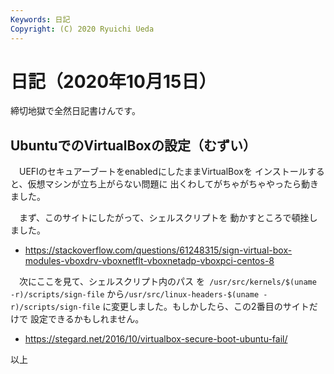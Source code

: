 ```yaml
---
Keywords: 日記
Copyright: (C) 2020 Ryuichi Ueda
---
```


# 日記（2020年10月15日）

締切地獄で全然日記書けんです。

## UbuntuでのVirtualBoxの設定（むずい）

　UEFIのセキュアーブートをenabledにしたままVirtualBoxを
インストールすると、仮想マシンが立ち上がらない問題に
出くわしてがちゃがちゃやったら動きました。

　まず、このサイトにしたがって、シェルスクリプトを
動かすところで頓挫しました。

* https://stackoverflow.com/questions/61248315/sign-virtual-box-modules-vboxdrv-vboxnetflt-vboxnetadp-vboxpci-centos-8

　次にここを見て、シェルスクリプト内のパス
を` /usr/src/kernels/$(uname -r)/scripts/sign-file`
から`/usr/src/linux-headers-$(uname -r)/scripts/sign-file`
に変更しました。もしかしたら、この2番目のサイトだけで
設定できるかもしれません。

* https://stegard.net/2016/10/virtualbox-secure-boot-ubuntu-fail/


以上
